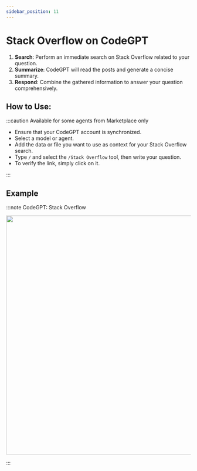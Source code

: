 ```yaml
---
sidebar_position: 11
---
```


# Stack Overflow on CodeGPT

1. **Search**: Perform an immediate search on Stack Overflow related to your question.
2. **Summarize**: CodeGPT will read the posts and generate a concise summary.
3. **Respond**: Combine the gathered information to answer your question comprehensively. 

## How to Use:

:::caution Available for some agents from Marketplace only
- Ensure that your CodeGPT account is synchronized.
- Select a model or agent.
- Add the data or file you want to use as context for your Stack Overflow search.
- Type `/` and select the `/Stack Overflow` tool, then write your question.
- To verify the link, simply click on it.

:::
  
## Example

:::note CodeGPT: Stack Overflow
<p align="center">
  <img width="900" height="650" src="https://github.com/user-attachments/assets/81d76e57-3f0c-4564-99fd-8b82cae03cf6"/>
</p>
:::


